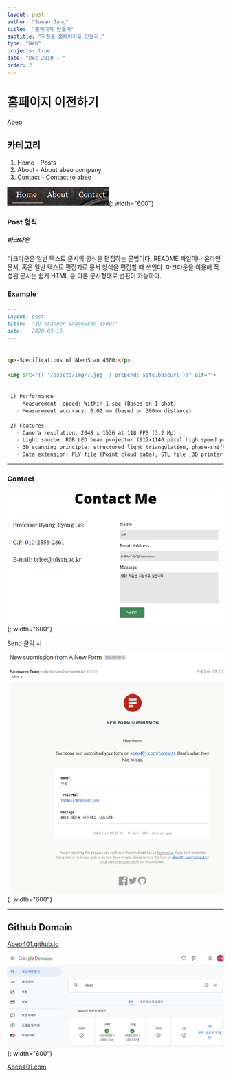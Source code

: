 ```yaml
---
layout: post
author: "Suwan Jang"
title:  "홈페이지 만들기"
subtitle: "지킬로 홈페이지를 만들자."
type: "Web"
projects: true
date: "Dec 2019 - "
order: 2
---
```


# 홈페이지 이전하기
[Abeo](http://abeo401.com)

## 카테고리
1. Home - Posts
2. About - About abeo company
3. Contact - Contact to abeo

![category](./images/category.png){: width="600"}

### Post 형식
##### 마크다운
>
마크다운은 일반 텍스트 문서의 양식을 편집하는 문법이다. README 파일이나 온라인 문서, 혹은 일반 텍스트 편집기로 문서 양식을 편집할 때 쓰인다. 마크다운을 이용해 작성된 문서는 쉽게 HTML 등 다른 문서형태로 변환이 가능하다.

### Example
```markdown
---
layout: post
title:  "3D scanner (AbeoScan 4500)"
date:   2020-03-16
---


<p>-Specifications of AbeoScan 4500:</p>

<img src="{{ '/assets/img/7.jpg' | prepend: site.baseurl }}" alt=""> 
 

 1) Performance
   - Measurement  speed: Within 1 sec (Based on 1 shot)
   - Measurement accuracy: 0.02 mm (based on 300mm distance)

 2) Features
   - Camera resolution: 2048 x 1536 at 118 FPS (3.2 Mp)
   - Light source: RGB LED beam projector (912x1140 pixel high speed pattern generator)
   - 3D scanning principle: structured light triangulation, phase-shift algorithm
   - Data extension: PLY file (Point cloud data), STL file (3D printer standard file)
```

---

### Contact

![contact](./images/contact.png){: width="600"}

Send 클릭 시

![contact](./images/contact_email.png){: width="600"}

---

## Github Domain

[Abeo401.github.io](http://abeo401.github.io)

![domain](./images/domain.png){: width="600"}

[Abeo401.com](http://abeo401.com)